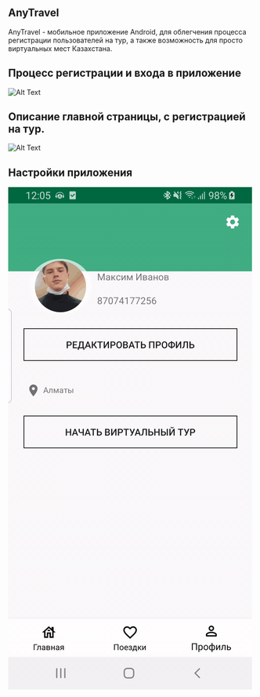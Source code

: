 ## AnyTravel
AnyTravel - мобильное приложение Android, для облегчения процесса регистрации пользователей на тур, а также возможность для просто виртуальных мест Казахстана.<br/>

## Процесс регистрации и входа в приложение
![Alt Text](entrance-video.gif)

## Описание главной страницы, с регистрацией на тур.
![Alt Text](tourdescr.gif)

## Настройки приложения
![Alt Text](settings.gif)
